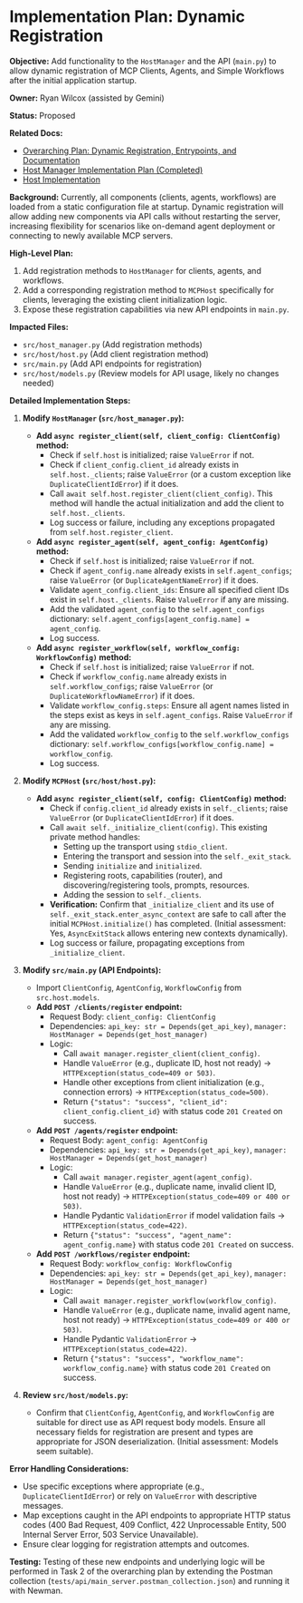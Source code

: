 # Implementation Plan: Dynamic Registration

**Objective:** Add functionality to the `HostManager` and the API (`main.py`) to allow dynamic registration of MCP Clients, Agents, and Simple Workflows after the initial application startup.

**Owner:** Ryan Wilcox (assisted by Gemini)

**Status:** Proposed

**Related Docs:**
*   [Overarching Plan: Dynamic Registration, Entrypoints, and Documentation](docs/plans/entrypoints_plan.md)
*   [Host Manager Implementation Plan (Completed)](docs/plans/completed/4-09-25/host_manager_implementation_plan.md)
*   [Host Implementation](docs/host/host_implementation.md)

**Background:**
Currently, all components (clients, agents, workflows) are loaded from a static configuration file at startup. Dynamic registration will allow adding new components via API calls without restarting the server, increasing flexibility for scenarios like on-demand agent deployment or connecting to newly available MCP servers.

**High-Level Plan:**

1.  Add registration methods to `HostManager` for clients, agents, and workflows.
2.  Add a corresponding registration method to `MCPHost` specifically for clients, leveraging the existing client initialization logic.
3.  Expose these registration capabilities via new API endpoints in `main.py`.

**Impacted Files:**

*   `src/host_manager.py` (Add registration methods)
*   `src/host/host.py` (Add client registration method)
*   `src/main.py` (Add API endpoints for registration)
*   `src/host/models.py` (Review models for API usage, likely no changes needed)

**Detailed Implementation Steps:**

1.  **Modify `HostManager` (`src/host_manager.py`):**
    *   **Add `async register_client(self, client_config: ClientConfig)` method:**
        *   Check if `self.host` is initialized; raise `ValueError` if not.
        *   Check if `client_config.client_id` already exists in `self.host._clients`; raise `ValueError` (or a custom exception like `DuplicateClientIdError`) if it does.
        *   Call `await self.host.register_client(client_config)`. This method will handle the actual initialization and add the client to `self.host._clients`.
        *   Log success or failure, including any exceptions propagated from `self.host.register_client`.
    *   **Add `async register_agent(self, agent_config: AgentConfig)` method:**
        *   Check if `self.host` is initialized; raise `ValueError` if not.
        *   Check if `agent_config.name` already exists in `self.agent_configs`; raise `ValueError` (or `DuplicateAgentNameError`) if it does.
        *   Validate `agent_config.client_ids`: Ensure all specified client IDs exist in `self.host._clients`. Raise `ValueError` if any are missing.
        *   Add the validated `agent_config` to the `self.agent_configs` dictionary: `self.agent_configs[agent_config.name] = agent_config`.
        *   Log success.
    *   **Add `async register_workflow(self, workflow_config: WorkflowConfig)` method:**
        *   Check if `self.host` is initialized; raise `ValueError` if not.
        *   Check if `workflow_config.name` already exists in `self.workflow_configs`; raise `ValueError` (or `DuplicateWorkflowNameError`) if it does.
        *   Validate `workflow_config.steps`: Ensure all agent names listed in the steps exist as keys in `self.agent_configs`. Raise `ValueError` if any are missing.
        *   Add the validated `workflow_config` to the `self.workflow_configs` dictionary: `self.workflow_configs[workflow_config.name] = workflow_config`.
        *   Log success.

2.  **Modify `MCPHost` (`src/host/host.py`):**
    *   **Add `async register_client(self, config: ClientConfig)` method:**
        *   Check if `config.client_id` already exists in `self._clients`; raise `ValueError` (or `DuplicateClientIdError`) if it does.
        *   Call `await self._initialize_client(config)`. This existing private method handles:
            *   Setting up the transport using `stdio_client`.
            *   Entering the transport and session into the `self._exit_stack`.
            *   Sending `initialize` and `initialized`.
            *   Registering roots, capabilities (router), and discovering/registering tools, prompts, resources.
            *   Adding the session to `self._clients`.
        *   **Verification:** Confirm that `_initialize_client` and its use of `self._exit_stack.enter_async_context` are safe to call after the initial `MCPHost.initialize()` has completed. (Initial assessment: Yes, `AsyncExitStack` allows entering new contexts dynamically).
        *   Log success or failure, propagating exceptions from `_initialize_client`.

3.  **Modify `src/main.py` (API Endpoints):**
    *   Import `ClientConfig`, `AgentConfig`, `WorkflowConfig` from `src.host.models`.
    *   **Add `POST /clients/register` endpoint:**
        *   Request Body: `client_config: ClientConfig`
        *   Dependencies: `api_key: str = Depends(get_api_key)`, `manager: HostManager = Depends(get_host_manager)`
        *   Logic:
            *   Call `await manager.register_client(client_config)`.
            *   Handle `ValueError` (e.g., duplicate ID, host not ready) -> `HTTPException(status_code=409 or 503)`.
            *   Handle other exceptions from client initialization (e.g., connection errors) -> `HTTPException(status_code=500)`.
            *   Return `{"status": "success", "client_id": client_config.client_id}` with status code `201 Created` on success.
    *   **Add `POST /agents/register` endpoint:**
        *   Request Body: `agent_config: AgentConfig`
        *   Dependencies: `api_key: str = Depends(get_api_key)`, `manager: HostManager = Depends(get_host_manager)`
        *   Logic:
            *   Call `await manager.register_agent(agent_config)`.
            *   Handle `ValueError` (e.g., duplicate name, invalid client ID, host not ready) -> `HTTPException(status_code=409 or 400 or 503)`.
            *   Handle Pydantic `ValidationError` if model validation fails -> `HTTPException(status_code=422)`.
            *   Return `{"status": "success", "agent_name": agent_config.name}` with status code `201 Created` on success.
    *   **Add `POST /workflows/register` endpoint:**
        *   Request Body: `workflow_config: WorkflowConfig`
        *   Dependencies: `api_key: str = Depends(get_api_key)`, `manager: HostManager = Depends(get_host_manager)`
        *   Logic:
            *   Call `await manager.register_workflow(workflow_config)`.
            *   Handle `ValueError` (e.g., duplicate name, invalid agent name, host not ready) -> `HTTPException(status_code=409 or 400 or 503)`.
            *   Handle Pydantic `ValidationError` -> `HTTPException(status_code=422)`.
            *   Return `{"status": "success", "workflow_name": workflow_config.name}` with status code `201 Created` on success.

4.  **Review `src/host/models.py`:**
    *   Confirm that `ClientConfig`, `AgentConfig`, and `WorkflowConfig` are suitable for direct use as API request body models. Ensure all necessary fields for registration are present and types are appropriate for JSON deserialization. (Initial assessment: Models seem suitable).

**Error Handling Considerations:**

*   Use specific exceptions where appropriate (e.g., `DuplicateClientIdError`) or rely on `ValueError` with descriptive messages.
*   Map exceptions caught in the API endpoints to appropriate HTTP status codes (400 Bad Request, 409 Conflict, 422 Unprocessable Entity, 500 Internal Server Error, 503 Service Unavailable).
*   Ensure clear logging for registration attempts and outcomes.

**Testing:**
Testing of these new endpoints and underlying logic will be performed in Task 2 of the overarching plan by extending the Postman collection (`tests/api/main_server.postman_collection.json`) and running it with Newman.
